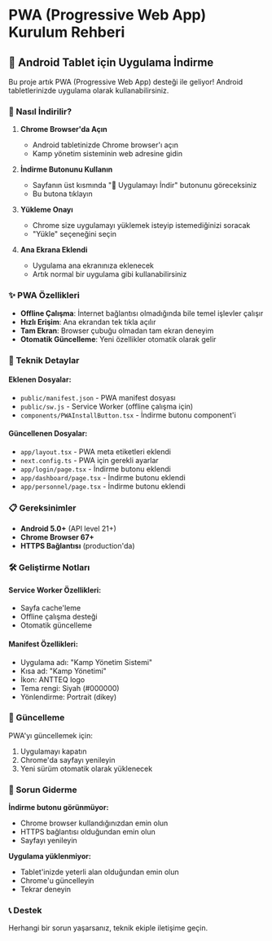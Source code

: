 # PWA (Progressive Web App) Kurulum Rehberi

## 📱 Android Tablet için Uygulama İndirme

Bu proje artık PWA (Progressive Web App) desteği ile geliyor! Android tabletlerinizde uygulama olarak kullanabilirsiniz.

### 🚀 Nasıl İndirilir?

1. **Chrome Browser'da Açın**
   - Android tabletinizde Chrome browser'ı açın
   - Kamp yönetim sisteminin web adresine gidin

2. **İndirme Butonunu Kullanın**
   - Sayfanın üst kısmında "📱 Uygulamayı İndir" butonunu göreceksiniz
   - Bu butona tıklayın

3. **Yükleme Onayı**
   - Chrome size uygulamayı yüklemek isteyip istemediğinizi soracak
   - "Yükle" seçeneğini seçin

4. **Ana Ekrana Eklendi**
   - Uygulama ana ekranınıza eklenecek
   - Artık normal bir uygulama gibi kullanabilirsiniz

### ✨ PWA Özellikleri

- **Offline Çalışma**: İnternet bağlantısı olmadığında bile temel işlevler çalışır
- **Hızlı Erişim**: Ana ekrandan tek tıkla açılır
- **Tam Ekran**: Browser çubuğu olmadan tam ekran deneyim
- **Otomatik Güncelleme**: Yeni özellikler otomatik olarak gelir

### 🔧 Teknik Detaylar

#### Eklenen Dosyalar:
- `public/manifest.json` - PWA manifest dosyası
- `public/sw.js` - Service Worker (offline çalışma için)
- `components/PWAInstallButton.tsx` - İndirme butonu component'i

#### Güncellenen Dosyalar:
- `app/layout.tsx` - PWA meta etiketleri eklendi
- `next.config.ts` - PWA için gerekli ayarlar
- `app/login/page.tsx` - İndirme butonu eklendi
- `app/dashboard/page.tsx` - İndirme butonu eklendi
- `app/personnel/page.tsx` - İndirme butonu eklendi

### 📋 Gereksinimler

- **Android 5.0+** (API level 21+)
- **Chrome Browser 67+**
- **HTTPS Bağlantısı** (production'da)

### 🛠️ Geliştirme Notları

#### Service Worker Özellikleri:
- Sayfa cache'leme
- Offline çalışma desteği
- Otomatik güncelleme

#### Manifest Özellikleri:
- Uygulama adı: "Kamp Yönetim Sistemi"
- Kısa ad: "Kamp Yönetimi"
- İkon: ANTTEQ logo
- Tema rengi: Siyah (#000000)
- Yönlendirme: Portrait (dikey)

### 🔄 Güncelleme

PWA'yı güncellemek için:
1. Uygulamayı kapatın
2. Chrome'da sayfayı yenileyin
3. Yeni sürüm otomatik olarak yüklenecek

### 🐛 Sorun Giderme

**İndirme butonu görünmüyor:**
- Chrome browser kullandığınızdan emin olun
- HTTPS bağlantısı olduğundan emin olun
- Sayfayı yenileyin

**Uygulama yüklenmiyor:**
- Tablet'inizde yeterli alan olduğundan emin olun
- Chrome'u güncelleyin
- Tekrar deneyin

### 📞 Destek

Herhangi bir sorun yaşarsanız, teknik ekiple iletişime geçin.
